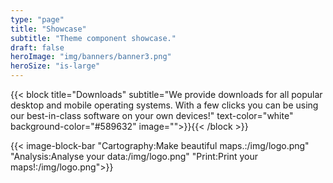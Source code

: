 ```yaml
---
type: "page"
title: "Showcase"
subtitle: "Theme component showcase."
draft: false
heroImage: "img/banners/banner3.png"
heroSize: "is-large"
---
```

{{< block
    title="Downloads"
    subtitle="We provide downloads for all popular desktop and mobile operating systems. With a few clicks you can be using our best-in-class software on your own devices!"
    text-color="white"
    background-color="#589632"
    image="">}}{{< /block >}}

{{< image-block-bar 
    "Cartography:Make beautiful maps.:/img/logo.png"
    "Analysis:Analyse your data:/img/logo.png"
    "Print:Print your maps!:/img/logo.png">}}
